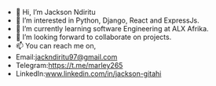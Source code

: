 - 👋 Hi, I’m Jackson Ndiritu
- 👀 I’m interested in Python, Django, React and ExpressJs.
- 🌱 I’m currently learning software Engineering at ALX Afrika.
- 💞️ I’m looking forward to collaborate on projects. 
- 📫 You can reach me on,
- Email:jackndiritu97@gmail.com
- Telegram:https://t.me/marley265
- LinkedIn:www.linkedin.com/in/jackson-gitahi
  

<!---
jackmarley254/jackmarley254 is a ✨ special ✨ repository because its `README.md` (this file) appears on your GitHub profile.
You can click the Preview link to take a look at your changes.
--->
